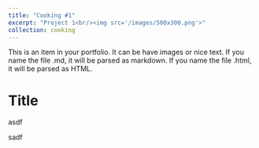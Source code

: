 ```yaml
---
title: "Cooking #1"
excerpt: "Project 1<br/><img src='/images/500x300.png'>"
collection: cooking
---
```


This is an item in your portfolio. It can be have images or nice text. If you name the file .md, it will be parsed as markdown. If you name the file .html, it will be parsed as HTML. 


# Title

asdf

sadf

